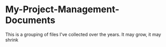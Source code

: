 # My-Project-Management-Documents
This is a grouping of files I've collected over the years. It may grow, it may shrink
